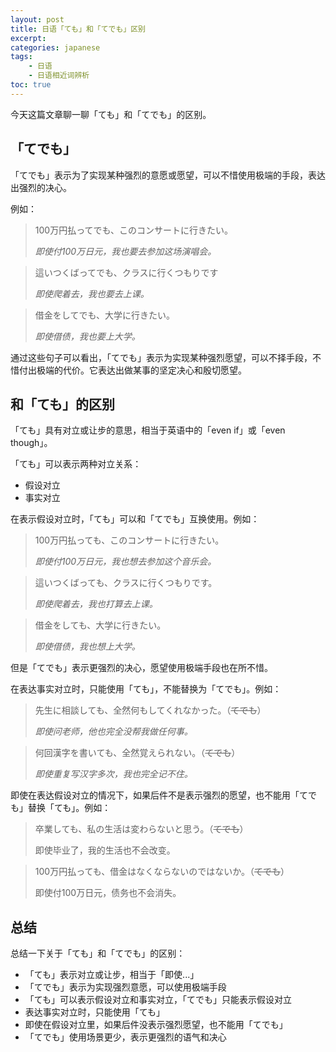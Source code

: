 ```yaml
---
layout: post
title: 日语「ても」和「てでも」区别
excerpt: 
categories: japanese
tags:
    - 日语
    - 日语相近词辨析
toc: true
---
```


今天这篇文章聊一聊「ても」和「てでも」的区别。

## 「てでも」

「てでも」表示为了实现某种强烈的意愿或愿望，可以不惜使用极端的手段，表达出强烈的决心。

例如：

> 100万円払ってでも、このコンサートに行きたい。
>
> *即使付100万日元，我也要去参加这场演唱会。*

> 這いつくばってでも、クラスに行くつもりです
>
> *即使爬着去，我也要去上课。*

> 借金をしてでも、大学に行きたい。
> 
> *即使借债，我也要上大学。*

通过这些句子可以看出，「てでも」表示为实现某种强烈愿望，可以不择手段，不惜付出极端的代价。它表达出做某事的坚定决心和殷切愿望。

## 和「ても」的区别

「ても」具有对立或让步的意思，相当于英语中的「even if」或「even though」。

「ても」可以表示两种对立关系：

- 假设对立
- 事实对立

在表示假设对立时，「ても」可以和「てでも」互换使用。例如：

> 100万円払っても、このコンサートに行きたい。
> 
> *即使付100万日元，我也想去参加这个音乐会。*

> 這いつくばっても、クラスに行くつもりです。
> 
> *即使爬着去，我也打算去上课。*

> 借金をしても、大学に行きたい。
> 
> *即使借债，我也想上大学。*

但是「てでも」表示更强烈的决心，愿望使用极端手段也在所不惜。

在表达事实对立时，只能使用「ても」，不能替换为「てでも」。例如：

> 先生に相談しても、全然何もしてくれなかった。<span class='more'>（~~てでも~~）</span>
>
> *即使问老师，他也完全没帮我做任何事。*

> 何回漢字を書いても、全然覚えられない。<span class='more'>（~~てでも~~）</span>
>
> *即使重复写汉字多次，我也完全记不住。*

即使在表达假设对立的情况下，如果后件不是表示强烈的愿望，也不能用「てでも」替换「ても」。例如：

> 卒業しても、私の生活は変わらないと思う。<span class='more'>（~~てでも~~）</span>
>
> 即使毕业了，我的生活也不会改变。

> 100万円払っても、借金はなくならないのではないか。<span class='more'>（~~てでも~~）</span>
>
> 即使付100万日元，债务也不会消失。

## 总结

总结一下关于「ても」和「てでも」的区别：

* 「ても」表示对立或让步，相当于「即使...」
* 「てでも」表示为实现强烈意愿，可以使用极端手段
* 「ても」可以表示假设对立和事实对立，「てでも」只能表示假设对立
* 表达事实对立时，只能使用「ても」
* 即使在假设对立里，如果后件没表示强烈愿望，也不能用「てでも」
* 「てでも」使用场景更少，表示更强烈的语气和决心
